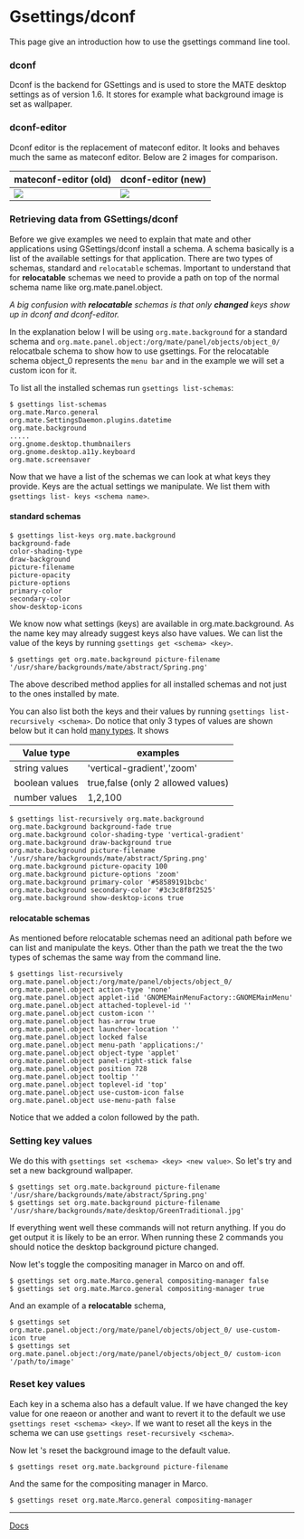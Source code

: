 # Gsettings/dconf

This page give an introduction how to use the gsettings command line tool.

### dconf

Dconf is the backend for GSettings and is used to store the MATE desktop
settings as of version 1.6. It stores for example what background image is set
as wallpaper.

### dconf-editor

Dconf editor is the replacement of mateconf editor. It looks and behaves much
the same as mateconf editor. Below are 2 images for comparison.

mateconf-editor (old)| dconf-editor (new)
---|---
![](./images/mateconf-editor_backround.png)| ![](./images/dconf-editor_background.png)

### Retrieving data from GSettings/dconf

Before we give examples we need to explain that mate and other applications
using GSettings/dconf install a schema. A schema basically is a list of the
available settings for that application. There are two types of schemas,
standard and `relocatable` schemas. Important to understand that for
**relocatable** schemas we need to provide a path on top of the normal schema
name like org.mate.panel.object.

_A big confusion with **relocatable** schemas is that only **changed** keys
show up in dconf and dconf-editor._

In the explanation below I will be using `org.mate.background` for a standard
schema and `org.mate.panel.object:/org/mate/panel/objects/object_0/`
relocatbale schema to show how to use gsettings. For the relocatable schema
object_0 represents the `menu bar` and in the example we will set a custom
icon for it.

To list all the installed schemas run `gsettings list-schemas`:

    
    
    $ gsettings list-schemas
    org.mate.Marco.general
    org.mate.SettingsDaemon.plugins.datetime
    org.mate.background
    .....
    org.gnome.desktop.thumbnailers
    org.gnome.desktop.a11y.keyboard
    org.mate.screensaver

Now that we have a list of the schemas we can look at what keys they provide.
Keys are the actual settings we manipulate. We list them with `gsettings list-
keys <schema name>`.

#### standard schemas

    
    
    $ gsettings list-keys org.mate.background
    background-fade
    color-shading-type
    draw-background
    picture-filename
    picture-opacity
    picture-options
    primary-color
    secondary-color
    show-desktop-icons

We know now what settings (keys) are available in org.mate.background. As the
name key may already suggest keys also have values. We can list the value of
the keys by running `gsettings get <schema> <key>`.

    
    
    $ gsettings get org.mate.background picture-filename
    '/usr/share/backgrounds/mate/abstract/Spring.png'

The above described method applies for all installed schemas and not just to
the ones installed by mate.

You can also list both the keys and their values by running `gsettings list-
recursively <schema>`. Do notice that only 3 types of values are shown below
but it can hold [many types](https://developer.gnome.org/glib/stable/glib-GVariant.html#GVariant). It shows

Value type| examples
---|---
string values| 'vertical-gradient','zoom'
boolean values|  true,false (only 2 allowed values)
number values|  1,2,100
      
    
    $ gsettings list-recursively org.mate.background
    org.mate.background background-fade true
    org.mate.background color-shading-type 'vertical-gradient'
    org.mate.background draw-background true
    org.mate.background picture-filename '/usr/share/backgrounds/mate/abstract/Spring.png'
    org.mate.background picture-opacity 100
    org.mate.background picture-options 'zoom'
    org.mate.background primary-color '#58589191bcbc'
    org.mate.background secondary-color '#3c3c8f8f2525'
    org.mate.background show-desktop-icons true

#### relocatable schemas

As mentioned before relocatable schemas need an aditional path before we can
list and manipulate the keys. Other than the path we treat the the two types
of schemas the same way from the command line.

    
    
    $ gsettings list-recursively org.mate.panel.object:/org/mate/panel/objects/object_0/
    org.mate.panel.object action-type 'none'
    org.mate.panel.object applet-iid 'GNOMEMainMenuFactory::GNOMEMainMenu'
    org.mate.panel.object attached-toplevel-id ''
    org.mate.panel.object custom-icon ''
    org.mate.panel.object has-arrow true
    org.mate.panel.object launcher-location ''
    org.mate.panel.object locked false
    org.mate.panel.object menu-path 'applications:/'
    org.mate.panel.object object-type 'applet'
    org.mate.panel.object panel-right-stick false
    org.mate.panel.object position 728
    org.mate.panel.object tooltip ''
    org.mate.panel.object toplevel-id 'top'
    org.mate.panel.object use-custom-icon false
    org.mate.panel.object use-menu-path false

Notice that we added a colon followed by the path.

### Setting key values

We do this with `gsettings set <schema> <key> <new value>`. So let's try and
set a new background wallpaper.

    
    
    $ gsettings set org.mate.background picture-filename '/usr/share/backgrounds/mate/abstract/Spring.png'
    $ gsettings set org.mate.background picture-filename '/usr/share/backgrounds/mate/desktop/GreenTraditional.jpg'

If everything went well these commands will not return anything. If you do get
output it is likely to be an error. When running these 2 commands you should
notice the desktop background picture changed.

Now let's toggle the compositing manager in Marco on and off.

    
    
    $ gsettings set org.mate.Marco.general compositing-manager false
    $ gsettings set org.mate.Marco.general compositing-manager true

And an example of a **relocatable** schema,

    
    
    $ gsettings set org.mate.panel.object:/org/mate/panel/objects/object_0/ use-custom-icon true
    $ gsettings set org.mate.panel.object:/org/mate/panel/objects/object_0/ custom-icon '/path/to/image'

### Reset key values

Each key in a schema also has a default value. If we have changed the key
value for one reaeon or another and want to revert it to the default we use
`gsettings reset <schema> <key>`. If we want to reset all the keys in the
schema we can use `gsettings reset-recursively <schema>`.

Now let 's reset the background image to the default value.

    
    
    $ gsettings reset org.mate.background picture-filename

And the same for the compositing manager in Marco.

    
    
    $ gsettings reset org.mate.Marco.general compositing-manager

* * *

[Docs](pages/docs.md)
